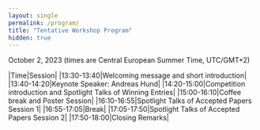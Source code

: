 ```yaml
---
layout: single
permalink: /program/
title: "Tentative Workshop Program"
hidden: true
---
```

<link rel="stylesheet" href="/assets/css/main.css">
<link rel="stylesheet" href="https://cdn.jsdelivr.net/npm/@fortawesome/fontawesome-free@5/css/all.min.css">
<!--
| A | B |
| C | D |-->


October 2, 2023 (times are Central European Summer Time, UTC/GMT+2)

|﻿Time|Session|
|13:30-13:40|Welcoming message and short introduction|
|13:40-14:20|Keynote Speaker: Andreas Hund|
|14:20-15:00|Competition introduction and Spotlight Talks of Winning Entries|
|15:00-16:10|Coffee break and Poster Session|
|16:10-16:55|Spotlight Talks of Accepted Papers Session 1|
|16:55-17:05|Break|
|17:05-17:50|Spotlight Talks of Accepted Papers Session 2|
|17:50-18:00|Closing Remarks|
